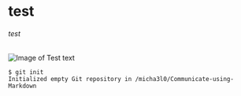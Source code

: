 # test
###### test
![Image of Test text](https://upload.wikimedia.org/wikipedia/commons/thumb/1/11/Test-Logo.svg/1280px-Test-Logo.svg.png)
```
$ git init
Initialized empty Git repository in /micha3l0/Communicate-using-Markdown
```

